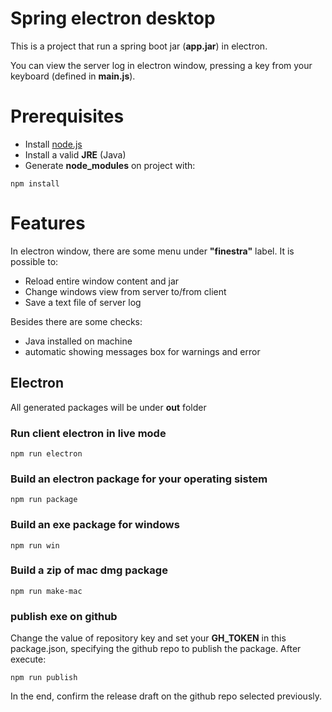 # Spring electron desktop

This is a project that run a spring boot jar (**app.jar**) in electron.

You can view the server log in electron window, pressing a key from your keyboard (defined in **main.js**).

# Prerequisites

* Install [node.js](https://nodejs.org/dist/v14.18.0/node-v14.18.0-x86.msi)
* Install a valid **JRE** (Java)
* Generate **node_modules** on project with:

```
npm install
```

# Features

In electron window, there are some menu under **"finestra"** label.
It is possible to:

* Reload entire window content and jar
* Change windows view from server to/from client
* Save a text file of server log

Besides there are some checks:

* Java installed on machine
* automatic showing messages box for warnings and error

## Electron

All generated packages will be under **out** folder

### Run client electron in live mode

```
npm run electron
```
### Build an electron package for your operating sistem

```
npm run package
```

### Build an exe package for windows

```
npm run win
```

### Build a zip of mac dmg package

```
npm run make-mac
```

### publish exe on github

Change the value of repository key and set your **GH_TOKEN** in this package.json, specifying the github repo to publish the package. After execute:

```
npm run publish
```


In the end, confirm the release draft on the github repo selected previously.


